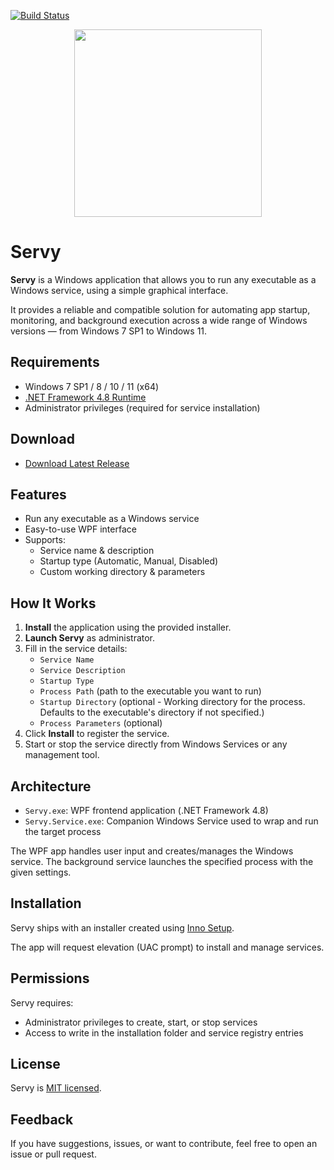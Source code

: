 [![Build Status](https://aelassas.visualstudio.com/servy/_apis/build/status%2Faelassas.servy?branchName=main)](https://aelassas.visualstudio.com/servy/_build/latest?definitionId=4&branchName=main)

<p align="center">
  <a href="https://servy-win.github.io/">
    <img src="https://servy-win.github.io/servy.png?d=1" height="300">
  </a>
</p>

# Servy

**Servy** is a Windows application that allows you to run any executable as a Windows service, using a simple graphical interface.

It provides a reliable and compatible solution for automating app startup, monitoring, and background execution across a wide range of Windows versions — from Windows 7 SP1 to Windows 11.

## Requirements

- Windows 7 SP1 / 8 / 10 / 11 (x64)
- [.NET Framework 4.8 Runtime](https://dotnet.microsoft.com/en-us/download/dotnet-framework/thank-you/net48-web-installer)
- Administrator privileges (required for service installation)

## Download
* [Download Latest Release](https://github.com/aelassas/servy/releases/latest)

## Features

- Run any executable as a Windows service
- Easy-to-use WPF interface
- Supports:
  - Service name & description
  - Startup type (Automatic, Manual, Disabled)
  - Custom working directory & parameters

## How It Works

1. **Install** the application using the provided installer.
2. **Launch Servy** as administrator.
3. Fill in the service details:
   - `Service Name`
   - `Service Description`
   - `Startup Type`
   - `Process Path` (path to the executable you want to run)
   - `Startup Directory` (optional - Working directory for the process. Defaults to the executable's directory if not specified.)
   - `Process Parameters` (optional)
4. Click **Install** to register the service.
5. Start or stop the service directly from Windows Services or any management tool.

## Architecture

- `Servy.exe`: WPF frontend application (.NET Framework 4.8)
- `Servy.Service.exe`: Companion Windows Service used to wrap and run the target process

The WPF app handles user input and creates/manages the Windows service. The background service launches the specified process with the given settings.

## Installation

Servy ships with an installer created using [Inno Setup](https://jrsoftware.org/isinfo.php).

The app will request elevation (UAC prompt) to install and manage services.

## Permissions

Servy requires:
- Administrator privileges to create, start, or stop services
- Access to write in the installation folder and service registry entries

## License

Servy is [MIT licensed](https://github.com/aelassas/servy/blob/main/LICENSE.txt).

## Feedback

If you have suggestions, issues, or want to contribute, feel free to open an issue or pull request.


